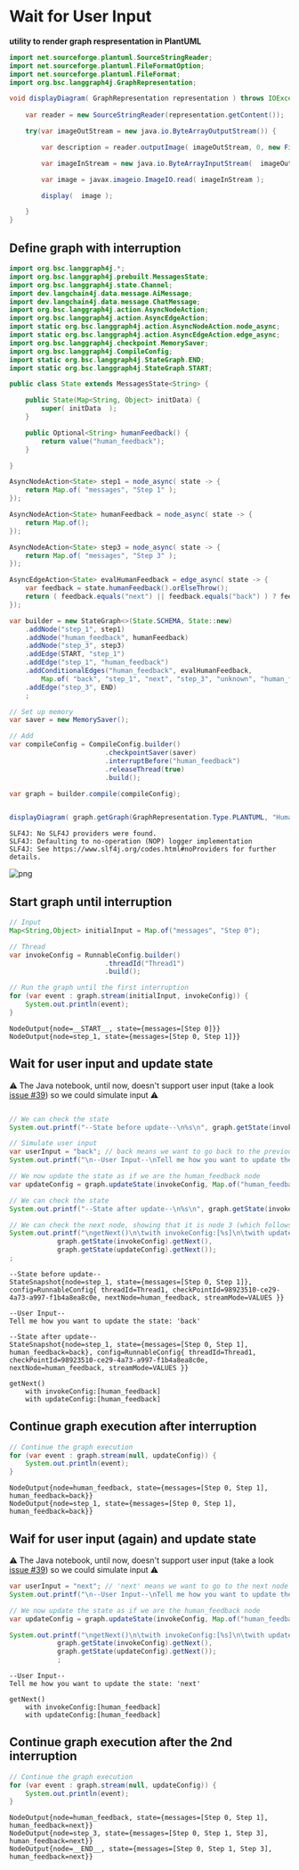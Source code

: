 # Wait for User Input

**utility to render graph respresentation in PlantUML**


```java
import net.sourceforge.plantuml.SourceStringReader;
import net.sourceforge.plantuml.FileFormatOption;
import net.sourceforge.plantuml.FileFormat;
import org.bsc.langgraph4j.GraphRepresentation;

void displayDiagram( GraphRepresentation representation ) throws IOException { 
    
    var reader = new SourceStringReader(representation.getContent());

    try(var imageOutStream = new java.io.ByteArrayOutputStream()) {

        var description = reader.outputImage( imageOutStream, 0, new FileFormatOption(FileFormat.PNG));

        var imageInStream = new java.io.ByteArrayInputStream(  imageOutStream.toByteArray() );

        var image = javax.imageio.ImageIO.read( imageInStream );

        display(  image );

    }
}

```

## Define graph with interruption


```java
import org.bsc.langgraph4j.*;
import org.bsc.langgraph4j.prebuilt.MessagesState;
import org.bsc.langgraph4j.state.Channel;
import dev.langchain4j.data.message.AiMessage;
import dev.langchain4j.data.message.ChatMessage;
import org.bsc.langgraph4j.action.AsyncNodeAction;
import org.bsc.langgraph4j.action.AsyncEdgeAction;
import static org.bsc.langgraph4j.action.AsyncNodeAction.node_async;
import static org.bsc.langgraph4j.action.AsyncEdgeAction.edge_async;
import org.bsc.langgraph4j.checkpoint.MemorySaver;
import org.bsc.langgraph4j.CompileConfig;
import static org.bsc.langgraph4j.StateGraph.END;
import static org.bsc.langgraph4j.StateGraph.START;

public class State extends MessagesState<String> {

    public State(Map<String, Object> initData) {
        super( initData  );
    }

    public Optional<String> humanFeedback() {
        return value("human_feedback");
    }

}

AsyncNodeAction<State> step1 = node_async( state -> {
    return Map.of( "messages", "Step 1" );
});

AsyncNodeAction<State> humanFeedback = node_async( state -> {
    return Map.of();
});

AsyncNodeAction<State> step3 = node_async( state -> {
    return Map.of( "messages", "Step 3" );
});

AsyncEdgeAction<State> evalHumanFeedback = edge_async( state -> {
    var feedback = state.humanFeedback().orElseThrow();
    return ( feedback.equals("next") || feedback.equals("back") ) ? feedback : "unknown";
});

var builder = new StateGraph<>(State.SCHEMA, State::new)
    .addNode("step_1", step1)
    .addNode("human_feedback", humanFeedback)
    .addNode("step_3", step3)
    .addEdge(START, "step_1")
    .addEdge("step_1", "human_feedback")
    .addConditionalEdges("human_feedback", evalHumanFeedback, 
        Map.of( "back", "step_1", "next", "step_3", "unknown", "human_feedback" ))
    .addEdge("step_3", END)
    ;

// Set up memory
var saver = new MemorySaver();

// Add
var compileConfig = CompileConfig.builder()
                        .checkpointSaver(saver)
                        .interruptBefore("human_feedback")
                        .releaseThread(true)
                        .build();

var graph = builder.compile(compileConfig);


displayDiagram( graph.getGraph(GraphRepresentation.Type.PLANTUML, "Human in the Loop", false) );

```

    SLF4J: No SLF4J providers were found.
    SLF4J: Defaulting to no-operation (NOP) logger implementation
    SLF4J: See https://www.slf4j.org/codes.html#noProviders for further details.



    
![png](wait-user-input_files/wait-user-input_7_1.png)
    


## Start graph until interruption


```java
// Input
Map<String,Object> initialInput = Map.of("messages", "Step 0");

// Thread
var invokeConfig = RunnableConfig.builder()
                        .threadId("Thread1")
                        .build();

// Run the graph until the first interruption
for (var event : graph.stream(initialInput, invokeConfig)) {
    System.out.println(event);
}

```

    NodeOutput{node=__START__, state={messages=[Step 0]}}
    NodeOutput{node=step_1, state={messages=[Step 0, Step 1]}}


## Wait for user input and update state

⚠️ The Java notebook, until now, doesn't support user input (take a look [issue #39](https://github.com/padreati/rapaio-jupyter-kernel/issues/39)) so we could simulate input ⚠️


```java

// We can check the state
System.out.printf("--State before update--\n%s\n", graph.getState(invokeConfig));

// Simulate user input
var userInput = "back"; // back means we want to go back to the previous node
System.out.printf("\n--User Input--\nTell me how you want to update the state: '%s'\n\n", userInput);

// We now update the state as if we are the human_feedback node
var updateConfig = graph.updateState(invokeConfig, Map.of("human_feedback", userInput), null);

// We can check the state
System.out.printf("--State after update--\n%s\n", graph.getState(invokeConfig) );

// We can check the next node, showing that it is node 3 (which follows human_feedback)
System.out.printf("\ngetNext()\n\twith invokeConfig:[%s]\n\twith updateConfig:[%s]\n", 
            graph.getState(invokeConfig).getNext(),  
            graph.getState(updateConfig).getNext());
;
```

    --State before update--
    StateSnapshot{node=step_1, state={messages=[Step 0, Step 1]}, config=RunnableConfig{ threadId=Thread1, checkPointId=98923510-ce29-4a73-a997-f1b4a8ea8c0e, nextNode=human_feedback, streamMode=VALUES }}
    
    --User Input--
    Tell me how you want to update the state: 'back'
    
    --State after update--
    StateSnapshot{node=step_1, state={messages=[Step 0, Step 1], human_feedback=back}, config=RunnableConfig{ threadId=Thread1, checkPointId=98923510-ce29-4a73-a997-f1b4a8ea8c0e, nextNode=human_feedback, streamMode=VALUES }}
    
    getNext()
    	with invokeConfig:[human_feedback]
    	with updateConfig:[human_feedback]


## Continue graph execution after interruption


```java
// Continue the graph execution
for (var event : graph.stream(null, updateConfig)) {
    System.out.println(event);
}
```

    NodeOutput{node=human_feedback, state={messages=[Step 0, Step 1], human_feedback=back}}
    NodeOutput{node=step_1, state={messages=[Step 0, Step 1], human_feedback=back}}


## Waif for user input (again) and update state

⚠️ The Java notebook, until now, doesn't support user input (take a look [issue #39](https://github.com/padreati/rapaio-jupyter-kernel/issues/39)) so we could simulate input ⚠️


```java
var userInput = "next"; // 'next' means we want to go to the next node
System.out.printf("\n--User Input--\nTell me how you want to update the state: '%s'\n", userInput);

// We now update the state as if we are the human_feedback node
var updateConfig = graph.updateState(invokeConfig, Map.of("human_feedback", userInput), null);

System.out.printf("\ngetNext()\n\twith invokeConfig:[%s]\n\twith updateConfig:[%s]\n", 
            graph.getState(invokeConfig).getNext(),  
            graph.getState(updateConfig).getNext());
            ;   

```

    
    --User Input--
    Tell me how you want to update the state: 'next'
    
    getNext()
    	with invokeConfig:[human_feedback]
    	with updateConfig:[human_feedback]


## Continue graph execution after the 2nd interruption


```java
// Continue the graph execution
for (var event : graph.stream(null, updateConfig)) {
    System.out.println(event);
}
```

    NodeOutput{node=human_feedback, state={messages=[Step 0, Step 1], human_feedback=next}}
    NodeOutput{node=step_3, state={messages=[Step 0, Step 1, Step 3], human_feedback=next}}
    NodeOutput{node=__END__, state={messages=[Step 0, Step 1, Step 3], human_feedback=next}}

